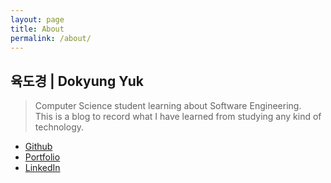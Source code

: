 ```yaml
---
layout: page
title: About
permalink: /about/
---
```


## 육도경 | Dokyung Yuk
> Computer Science student learning about Software Engineering.  
> This is a blog to record what I have learned from studying any kind of technology.

- <a href="https://github.com/dyuk01">Github</a>
- <a href="https://dyuk01.github.io/main/">Portfolio</a>
- <a href="https://www.linkedin.com/in/peter-yuk-a3aba3254/">LinkedIn</a>
